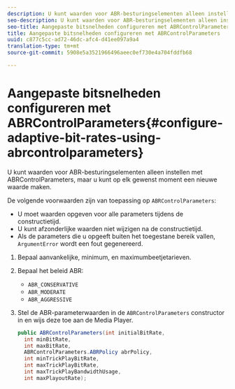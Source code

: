 ```yaml
---
description: U kunt waarden voor ABR-besturingselementen alleen instellen met ABRControlParameters, maar u kunt op elk gewenst moment een nieuwe waarde maken.
seo-description: U kunt waarden voor ABR-besturingselementen alleen instellen met ABRControlParameters, maar u kunt op elk gewenst moment een nieuwe waarde maken.
seo-title: Aangepaste bitsnelheden configureren met ABRControlParameters
title: Aangepaste bitsnelheden configureren met ABRControlParameters
uuid: c877c5cc-ad72-46dc-afc4-d41ee097a9a4
translation-type: tm+mt
source-git-commit: 5908e5a3521966496aeec0ef730e4a704fddfb68

---
```



# Aangepaste bitsnelheden configureren met ABRControlParameters{#configure-adaptive-bit-rates-using-abrcontrolparameters}

U kunt waarden voor ABR-besturingselementen alleen instellen met ABRControlParameters, maar u kunt op elk gewenst moment een nieuwe waarde maken.

De volgende voorwaarden zijn van toepassing op `ABRControlParameters`:

* U moet waarden opgeven voor alle parameters tijdens de constructietijd.
* U kunt afzonderlijke waarden niet wijzigen na de constructietijd.
* Als de parameters die u opgeeft buiten het toegestane bereik vallen, `ArgumentError` wordt een fout gegenereerd.

1. Bepaal aanvankelijke, minimum, en maximumbeetjetarieven.
1. Bepaal het beleid ABR:

   * `ABR_CONSERVATIVE`
   * `ABR_MODERATE`
   * `ABR_AGGRESSIVE`

1. Stel de ABR-parameterwaarden in de `ABRControlParameters` constructor in en wijs deze toe aan de Media Player.

   ```java
   public ABRControlParameters(int initialBitRate, 
     int minBitRate, 
     int maxBitRate, 
     ABRControlParameters.ABRPolicy abrPolicy, 
     int minTrickPlayBitRate, 
     int maxTrickPlayBitRate, 
     int maxTrickPlayBandwidthUsage, 
     int maxPlayoutRate);
   ```

